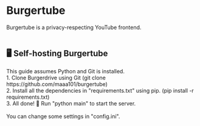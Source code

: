 # Burgertube

Burgertube is a privacy-respecting YouTube frontend.<br>
<br>
<h2>🖥️ Self-hosting Burgertube</h2>
This guide assumes Python and Git is installed. <br>
1. Clone Burgerdrive using Git (git clone https://github.com/maaa101/burgertube)<br>
2. Install all the dependencies in "requirements.txt" using pip. (pip install -r requirements.txt)<br>
3. All done! 🎉 Run "python main" to start the server.<br>
<br>
You can change some settings in "config.ini".